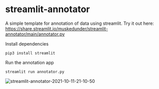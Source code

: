 # streamlit-annotator
A simple template for annotation of data using streamlit.
Try it out here: https://share.streamlit.io/muskedunder/streamlit-annotator/main/annotator.py

Install dependencies
```
pip3 install streamlit
```
Run the annotation app
```
streamlit run annotator.py
```
![streamlit-annotator-2021-10-11-21-10-50](https://user-images.githubusercontent.com/20074895/136844026-614b9731-f42f-416b-b145-e66ad074e066.gif)
